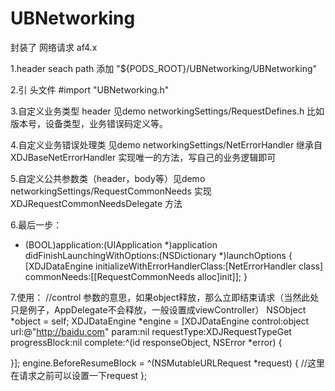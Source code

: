 # UBNetworking
封装了 网络请求 af4.x

1.header seach path 添加 "${PODS_ROOT}/UBNetworking/UBNetworking"

2.引 头文件 #import "UBNetworking.h"

3.自定义业务类型 header 见demo networkingSettings/RequestDefines.h
    比如 版本号，设备类型，业务错误码定义等。
    
4.自定义业务错误处理类 见demo networkingSettings/NetErrorHandler
    继承自 XDJBaseNetErrorHandler 实现唯一的方法，写自己的业务逻辑即可
    
5.自定义公共参数类（header，body等）见demo networkingSettings/RequestCommonNeeds
    实现 XDJRequestCommonNeedsDelegate 方法
    
6.最后一步：
- (BOOL)application:(UIApplication *)application didFinishLaunchingWithOptions:(NSDictionary *)launchOptions {
[XDJDataEngine initializeWithErrorHandlerClass:[NetErrorHandler class] commonNeeds:[[RequestCommonNeeds alloc]init]];
}

7.使用：
//control 参数的意思，如果object释放，那么立即结束请求（当然此处只是例子，AppDelegate不会释放，一般设置成viewController）
NSObject *object = self;
XDJDataEngine *engine =  [XDJDataEngine control:object url:@"http://baidu.com" param:nil requestType:XDJRequestTypeGet progressBlock:nil complete:^(id responseObject, NSError *error) {

}];
engine.BeforeResumeBlock = ^(NSMutableURLRequest *request) {
//这里在请求之前可以设置一下request
};

